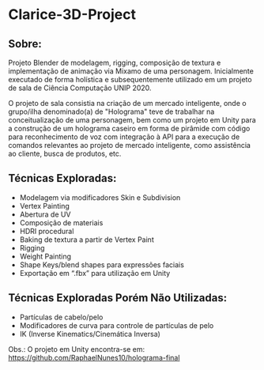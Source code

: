 # Clarice-3D-Project

<h2>Sobre: </h2>

Projeto Blender de modelagem, rigging, composição de textura e implementação de animação via Mixamo de uma personagem. Inicialmente executado de forma holística
e subsequentemente utilizado em um projeto de sala de Ciência Computação UNIP 2020.

O projeto de sala consistia na criação de um mercado inteligente, onde o grupo/ilha denominado(a) de "Holograma" teve de
trabalhar na conceitualização de uma personagem, bem como um projeto em Unity para a construção de um holograma caseiro em forma de pirâmide com código para 
reconhecimento de voz com integração à API para a execução de comandos relevantes ao projeto de mercado inteligente, como assistência ao cliente, busca de produtos, etc.

<h2>Técnicas Exploradas: </h2>

* Modelagem via modificadores Skin e Subdivision
* Vertex Painting
* Abertura de UV
* Composição de materiais
* HDRI procedural
* Baking de textura a partir de Vertex Paint
* Rigging
* Weight Painting
* Shape Keys/blend shapes para expressões faciais
* Exportação em “.fbx” para utilização em Unity

<h2>Técnicas Exploradas Porém Não Utilizadas: </h2>

* Partículas de cabelo/pelo
* Modificadores de curva para controle de partículas de pelo
* IK (Inverse Kinematics/Cinemática Inversa)

Obs.: O projeto em Unity encontra-se em: https://github.com/RaphaelNunes10/holograma-final
